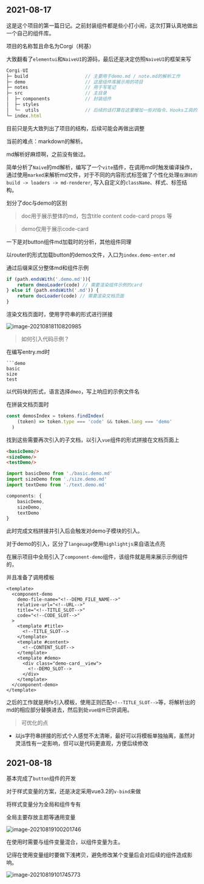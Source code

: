 ## 2021-08-17
这是这个项目的第一篇日记。之前封装组件都是些小打小闹，这次打算认真地做出一个自己的组件库。

项目的名称暂且命名为Corgi（柯基）

大致翻看了`elementui`和`NaiveUI`的源码，最后还是决定仿照`NaiveUI`的框架来写

```js
Corgi-UI                   
├─ build                     // 主要用于demo.md / note.md的解析工作
├─ demo                      // 这是组件库展示用的项目     
├─ notes                     // 用于写笔记
├─ src                       // 主目录
│  ├─ components             // 封装组件   
│  ├─ styles                   
│  └─  utils                 // 后续的话打算在这里增加一些对指令、Hooks工具的封装
└─ index.html                 
```

目前只是先大致列出了项目的结构，后续可能会再做出调整



当前的难点：markdown的解析。

md解析好麻烦啊，之前没有做过。

简单分析了`Naive`的md解析，编写了一个`vite`插件，在调用md时触发编译操作，通过使用`marked`来解析md文件，对于不同的内容形式标签做了个性化处理`在源码的 build -> loaders -> md-renderer`, 写入自定义的`className`、样式、标签结构。

划分了doc与demo的区别

> doc用于展示整体的md，包含title content code-card props 等

> demo仅用于展示code-card

一下是对button组件md加载时的分析，其他组件同理

以router的形式加载button的demos文件，入口为`index.demo-enter.md`

通过后缀来区分整体md和组件示例

```js
if (path.endsWith('.demo.md')){
    return dmeoLoader(code) // 需要渲染组件示例的card
} else if (path.endsWith('.md')) {
    return docLoader(code) // 需要渲染文档页面
}
```

渲染文档页面时，使用字符串的形式进行拼接

![image-20210818110820985](https://cdn.jsdelivr.net/gh/xluoyu/image-riverbed@latest/images/image-20210818110820985.png)

> 如何引入代码示例？

在编写entry.md时

```
```demo
basic
size
test
```

以代码块的形式，语言选择`dmeo`，写上响应的示例文件名

在拼装文档页面时

```js
const demosIndex = tokens.findIndex(
    (token) => token.type === 'code' && token.lang === 'demo'
  )
```

找到这些需要再次引入的子文档，以引入`vue`组件的形式拼接在文档页面上

```html
<basicDemo/>
<sizeDemo/>
<testDemo/>
```

```js
import basicDemo from './basic.demo.md'
import sizeDemo from './size.demo.md'
import textDemo from './text.demo.md'

components: {
    basicDemo,
    sizeDemo,
   	textDemo
}
```

此时完成文档拼接并引入后会触发对demo子模块的引入。

对于demo的引入，区分了`langeuage`使用`highlightjs`来自语法点亮

在展示项目中全局引入了`component-demo`组件，该组件就是用来展示示例组件的，

并且准备了调用模板

```hmtl
<template>
  <component-demo
    demo-file-name="<!--DEMO_FILE_NAME-->"
    relative-url="<!--URL-->"
    title="<!--TITLE_SLOT-->"
    code="<!--CODE_SLOT-->"
  >
    <template #title>
      <!--TITLE_SLOT-->
    </template>
    <template #content>
      <!--CONTENT_SLOT-->
    </template>
    <template #demo>
      <div class="demo-card__view">
        <!--DEMO_SLOT-->
      </div>
    </template>
  </component-demo>
</template>
```

之后的工作就是用fs引入模板，使用正则匹配`<!--TITLE_SLOT-->`等，将解析出的md的相应部分替换进去，然后到处`vue组件`已供调用。

> 可优化的点

* 以js字符串拼接的形式个人感觉不太清晰，最好可以将模板单独抽离，虽然对灵活性有一定影响，但可以是代码更直观，方便后续修改



## 2021-08-18

基本完成了`button`组件的开发

对于样式变量的方案，还是决定采用vue3.2的`v-bind`来做

将样式变量分为全局和组件专有

全局主要存放主题等通用变量

![image-20210819100201746](https://cdn.jsdelivr.net/gh/xluoyu/image-riverbed@latest/images/image-20210819100201746.png)

在使用时需要与组件变量混合，以组件变量为主。

记得在使用变量组时要做下浅拷贝，避免修改某个变量后会对后续的组件造成影响。

![image-20210819101745773](https://cdn.jsdelivr.net/gh/xluoyu/image-riverbed@latest/images/image-20210819101745773.png)

